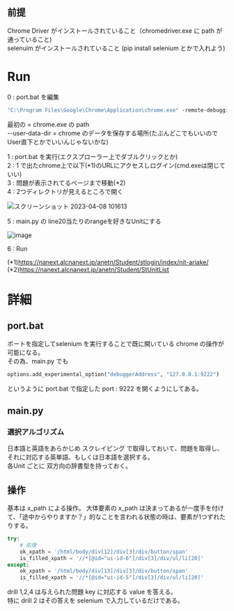 ## 前提
Chrome Driver がインストールされていること（chromedriver.exe に path が通っていること)  
selenuim がインストールされていること (pip install selenium とかで入れよう)

# Run
0 : port.bat を編集  

```bat:port.bat
"C:\Program Files\Google\Chrome\Application\chrome.exe" -remote-debugging-port=9222 --user-data-dir="C:\Users\kpp01\"
```

最初の = chrome.exe の path  
--user-data-dir = chrome のデータを保存する場所(たぶんどこでもいいのでUser直下とかでいいんじゃないかな)  

1 : port.bat を実行(エクスプローラー上でダブルクリックとか)  
2 : 1 で出たchrome上で以下(*1)のURLにアクセスしログイン(cmd.exeは閉じていい)  
3 : 問題が表示されてるページまで移動(*2)  
4 : 2つディレクトリが見えるところで開く  

![スクリーンショット 2023-04-08 101613](https://user-images.githubusercontent.com/76511273/230697148-d20f43a9-cccf-4feb-9735-6cdd558301f1.png)

5 : main.py の line20当たりのrangeを好きなUnitにする  

![image](https://user-images.githubusercontent.com/76511273/230697815-9c94ab28-e3e8-4943-8f4c-49bf90d8a363.png)

6 : Run  

(*1)https://nanext.alcnanext.jp/anetn/Student/stlogin/index/nit-ariake/  
(*2)https://nanext.alcnanext.jp/anetn/Student/StUnitList  

# 詳細
## port.bat
ポートを指定してselenium を実行することで既に開いている chrome の操作が可能になる。  
その為、main.py でも

```bat:port.bat
options.add_experimental_option("debuggerAddress", "127.0.0.1:9222")
```

というように port.bat で指定した port : 9222 を開くようにしてある。

## main.py
### 選択アルゴリズム
日本語と英語をあらかじめ スクレイピング で取得しておいて、問題を取得し、それに対応する英単語、もしくは日本語を選択する。  
各Unit ごとに 双方向の辞書型を持っておく。

## 操作
基本は x_path による操作。
大体要素の x_path は決まってあるが一度手を付けて、「途中からやりますか？」的なことを言われる状態の時は、要素が1つずれたりする。  

```py:port.py
try:
    # 処理
    ok_xpath = '/html/body/div[12]/div[3]/div/button/span'
    is_filled_xpath = '//*[@id="ui-id-6"]/div[3]/div/ul/li[20]'
except:
    ok_xpath = '/html/body/div[13]/div[3]/div/button/span'
    is_filled_xpath = '//*[@id="ui-id-5"]/div[3]/div/ul/li[20]'
```

drill 1,2,4 は与えられた問題 key に対応する value を答える。  
特に drill 2 はその答えを selenium で入力しているだけである。
